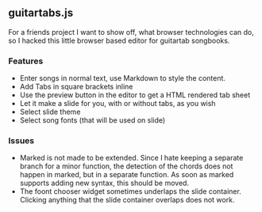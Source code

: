 ## guitartabs.js

For a friends project I want to show off, what browser technologies can do, so I hacked this little browser based editor for guitartab songbooks.

### Features

* Enter songs in normal text, use Markdown to style the content.
* Add Tabs in square brackets inline
* Use the preview button in the editor to get a HTML rendered tab sheet
* Let it make a slide for you, with or without tabs, as you wish
* Select slide theme
* Select song fonts (that will be used on slide)

### Issues
* Marked is not made to be extended. Since I hate keeping a separate branch for a minor function, the detection of the chords does not happen in marked, but in a separate function. As soon as marked supports adding new syntax, this should be moved.
* The foont chooser widget sometimes underlaps the slide container. Clicking anything that the slide container overlaps does not work.
